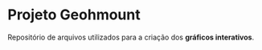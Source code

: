# Projeto Geohmount
 Repositório de arquivos utilizados para a criação dos **gráficos interativos**.

